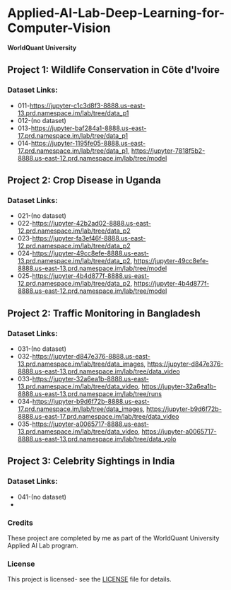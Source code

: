 # Applied-AI-Lab-Deep-Learning-for-Computer-Vision
**WorldQuant University**

## Project 1: Wildlife Conservation in Côte d'Ivoire
### Dataset Links:
- 011-https://jupyter-c1c3d8f3-8888.us-east-13.prd.namespace.im/lab/tree/data_p1
- 012-(no dataset)
- 013-https://jupyter-baf284a1-8888.us-east-17.prd.namespace.im/lab/tree/data_p1
- 014-https://jupyter-1195fe05-8888.us-east-17.prd.namespace.im/lab/tree/data_p1, https://jupyter-7818f5b2-8888.us-east-12.prd.namespace.im/lab/tree/model
  
## Project 2: Crop Disease in Uganda
### Dataset Links:
- 021-(no dataset)
- 022-https://jupyter-42b2ad02-8888.us-east-12.prd.namespace.im/lab/tree/data_p2
- 023-https://jupyter-fa3ef46f-8888.us-east-12.prd.namespace.im/lab/tree/data_p2
- 024-https://jupyter-49cc8efe-8888.us-east-13.prd.namespace.im/lab/tree/data_p2, https://jupyter-49cc8efe-8888.us-east-13.prd.namespace.im/lab/tree/model
- 025-https://jupyter-4b4d877f-8888.us-east-12.prd.namespace.im/lab/tree/data_p2, https://jupyter-4b4d877f-8888.us-east-12.prd.namespace.im/lab/tree/model

## Project 2: Traffic Monitoring in Bangladesh
### Dataset Links:
- 031-(no dataset)
- 032-https://jupyter-d847e376-8888.us-east-13.prd.namespace.im/lab/tree/data_images, https://jupyter-d847e376-8888.us-east-13.prd.namespace.im/lab/tree/data_video
- 033-https://jupyter-32a6ea1b-8888.us-east-13.prd.namespace.im/lab/tree/data_video, https://jupyter-32a6ea1b-8888.us-east-13.prd.namespace.im/lab/tree/runs
- 034-https://jupyter-b9d6f72b-8888.us-east-17.prd.namespace.im/lab/tree/data_images, https://jupyter-b9d6f72b-8888.us-east-17.prd.namespace.im/lab/tree/data_video
- 035-https://jupyter-a0065717-8888.us-east-13.prd.namespace.im/lab/tree/data_video, https://jupyter-a0065717-8888.us-east-13.prd.namespace.im/lab/tree/data_yolo

## Project 3: Celebrity Sightings in India
### Dataset Links:
- 041-(no dataset)
- 

  

  
### Credits
These project are completed by me as part of the WorldQuant University Applied AI Lab program.

### License
This project is licensed- see the [LICENSE](https://creativecommons.org/licenses/by-nc-nd/4.0/) file for details.
